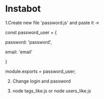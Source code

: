 # Instabot

1.Create new file 'password.js' and paste it -> 

const password_user =  {

password: 'password',

email: 'email'

}

module.exports = password_user;

2. Change login and password 

3. node tags_like.js or node users_like.js
